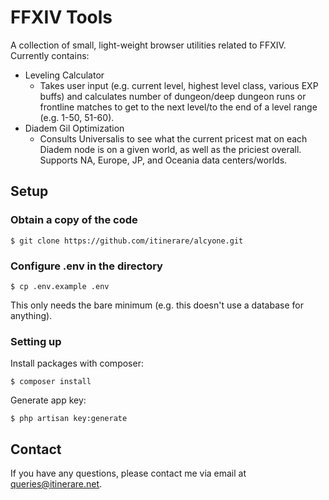 # FFXIV Tools

A collection of small, light-weight browser utilities related to FFXIV. Currently contains:

- Leveling Calculator
    - Takes user input (e.g. current level, highest level class, various EXP buffs) and calculates number of dungeon/deep dungeon runs or frontline matches to get to the next level/to the end of a level range (e.g. 1-50, 51-60).
- Diadem Gil Optimization
    - Consults Universalis to see what the current pricest mat on each Diadem node is on a given world, as well as the priciest overall. Supports NA, Europe, JP, and Oceania data centers/worlds.
## Setup

### Obtain a copy of the code

```
$ git clone https://github.com/itinerare/alcyone.git
```

### Configure .env in the directory

```
$ cp .env.example .env
```

This only needs the bare minimum (e.g. this doesn't use a database for anything).

### Setting up

Install packages with composer:
```
$ composer install
```

Generate app key:
```
$ php artisan key:generate
```

## Contact
If you have any questions, please contact me via email at [queries@itinerare.net](emailto:queries@itinerare.net).
